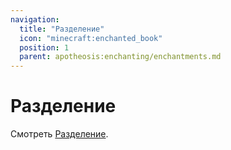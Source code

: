 ```yaml
---
navigation:
  title: "Разделение"
  icon: "minecraft:enchanted_book"
  position: 1
  parent: apotheosis:enchanting/enchantments.md
---
```


# Разделение

Смотреть [Разделение](../anvil/splitting.md).

